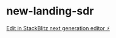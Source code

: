 # new-landing-sdr

[Edit in StackBlitz next generation editor ⚡️](https://stackblitz.com/~/github.com/Mattcalhoun31/new-landing-sdr)